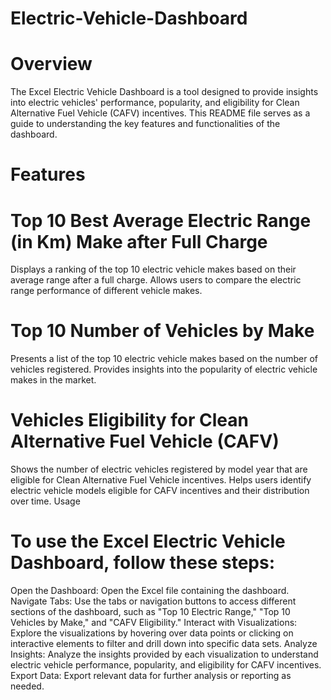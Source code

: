 # Electric-Vehicle-Dashboard

# Overview
The Excel Electric Vehicle Dashboard is a tool designed to provide insights into electric vehicles' performance, popularity, and eligibility for Clean Alternative Fuel Vehicle (CAFV) incentives. This README file serves as a guide to understanding the key features and functionalities of the dashboard.

# Features
# Top 10 Best Average Electric Range (in Km) Make after Full Charge

Displays a ranking of the top 10 electric vehicle makes based on their average range after a full charge.
Allows users to compare the electric range performance of different vehicle makes.

# Top 10 Number of Vehicles by Make
Presents a list of the top 10 electric vehicle makes based on the number of vehicles registered.
Provides insights into the popularity of electric vehicle makes in the market.

# Vehicles Eligibility for Clean Alternative Fuel Vehicle (CAFV)

Shows the number of electric vehicles registered by model year that are eligible for Clean Alternative Fuel Vehicle incentives.
Helps users identify electric vehicle models eligible for CAFV incentives and their distribution over time.
Usage

# To use the Excel Electric Vehicle Dashboard, follow these steps:

Open the Dashboard: Open the Excel file containing the dashboard.
Navigate Tabs: Use the tabs or navigation buttons to access different sections of the dashboard, such as "Top 10 Electric Range," "Top 10 Vehicles by Make," and "CAFV Eligibility."
Interact with Visualizations: Explore the visualizations by hovering over data points or clicking on interactive elements to filter and drill down into specific data sets.
Analyze Insights: Analyze the insights provided by each visualization to understand electric vehicle performance, popularity, and eligibility for CAFV incentives.
Export Data: Export relevant data for further analysis or reporting as needed.
